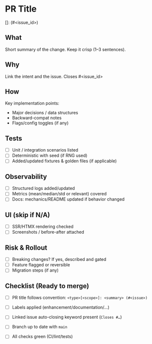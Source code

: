 # PR Title
<type>[<scope>]: <short summary> (#<issue_id>)

## What
Short summary of the change. Keep it crisp (1–3 sentences).

## Why
Link the intent and the issue.
Closes #<issue_id>

## How
Key implementation points:
- Major decisions / data structures
- Backward-compat notes
- Flags/config toggles (if any)

## Tests
- [ ] Unit / integration scenarios listed
- [ ] Deterministic with seed (if RNG used)
- [ ] Added/updated fixtures & golden files (if applicable)

## Observability
- [ ] Structured logs added/updated
- [ ] Metrics (mean/median/std or relevant) covered
- [ ] Docs: mechanics/README updated if behavior changed

## UI (skip if N/A)
- [ ] SSR/HTMX rendering checked
- [ ] Screenshots / before-after attached

## Risk & Rollout
- [ ] Breaking changes? If yes, described and gated
- [ ] Feature flagged or reversible
- [ ] Migration steps (if any)

## Checklist (Ready to merge)
- [ ] PR title follows convention: `<type>[<scope>]: <summary> (#<issue>)`
- [ ] Labels applied (enhancement/documentation/…)
- [ ] Linked issue auto-closing keyword present (`Closes #…`)
- [ ] Branch up to date with `main`
- [ ] All checks green (CI/lint/tests)

